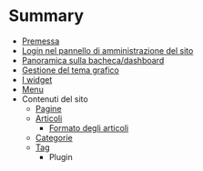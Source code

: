# Summary

* [Premessa](README.md)
* [Login nel pannello di amministrazione del sito](login.md)
* [Panoramica sulla bacheca/dashboard](dashboard.md)
* [Gestione del tema grafico](tema.md)
* [I widget](widget.md)
* [Menu](menu.md)
* Contenuti del sito
   * [Pagine](pagine.md)
   * [Articoli](articoli.md)
       * [Formato degli articoli](formato.md)
   * [Categorie](categorie.md)
   * [Tag](tag.md)
       * Plugin

